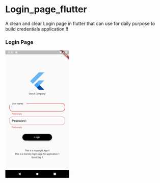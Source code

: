 # Login_page_flutter
A clean and clear Login page in flutter that can use for daily purpose to build credentials application !!

  <h3>Login Page</h3> 
<img src="https://github.com/neon97/Login_page_flutter/blob/master/Screenshot/Screenshot_1566802365.png?raw=true"  width="200" >
</img>
